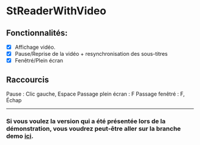 # StReaderWithVideo


## Fonctionnalités:
- [x] Affichage vidéo.
- [x] Pause/Reprise de la vidéo + resynchronisation des sous-titres
- [x] Fenêtré/Plein écran

## Raccourcis
Pause : Clic gauche, Espace
Passage plein écran : F
Passage fenêtré : F, Échap

----
### Si vous voulez la version qui a été présentée lors de la démonstration, vous voudrez peut-être aller sur la branche demo [ici](https://github.com/Zeyltar/StReaderWithVideo/tree/demo).
